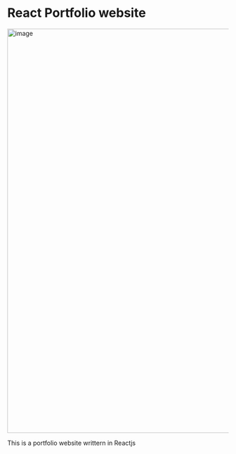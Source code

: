 # React Portfolio website 

<img width="919" alt="image" src="https://user-images.githubusercontent.com/85433137/166973757-7e45fee8-4689-4ad7-95ef-5fbfdf4d1c21.png">

This is a portfolio website writtern in Reactjs



